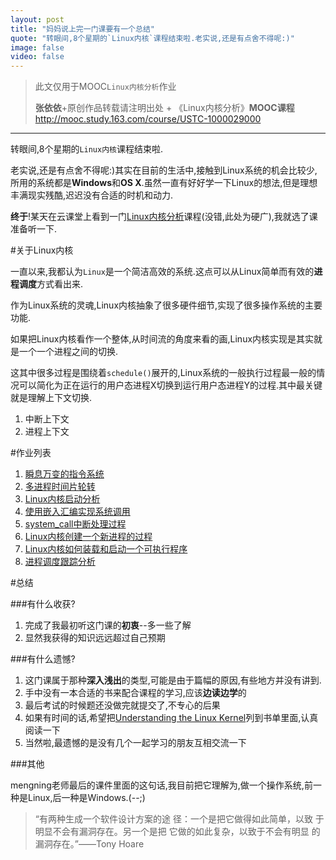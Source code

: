 ```yaml
---
layout: post
title: "妈妈说上完一门课要有一个总结"
quote: "转眼间,8个星期的`Linux内核`课程结束啦.老实说,还是有点舍不得呢:)"
image: false
video: false
---
```

>此文仅用于MOOC`Linux内核分析`作业
>
>**张依依**+原创作品转载请注明出处 + 《Linux内核分析》**MOOC课程**http://mooc.study.163.com/course/USTC-1000029000


*****

转眼间,8个星期的`Linux内核`课程结束啦.

老实说,还是有点舍不得呢:)其实在目前的生活中,接触到Linux系统的机会比较少,所用的系统都是**Windows**和**OS X**.虽然一直有好好学一下Linux的想法,但是理想丰满现实残酷,迟迟没有合适的时机和动力.

**终于**!某天在云课堂上看到一门[Linux内核分析](http://mooc.study.163.com/course/USTC-1000029000)课程(没错,此处为硬广),我就选了课准备听一下.

#关于Linux内核

一直以来,我都认为`Linux`是一个简洁高效的系统.这点可以从Linux简单而有效的**进程调度**方式看出来.

作为Linux系统的灵魂,Linux内核抽象了很多硬件细节,实现了很多操作系统的主要功能.

如果把Linux内核看作一个整体,从时间流的角度来看的画,Linux内核实现是其实就是一个一个进程之间的切换.

这其中很多过程是围绕着`schedule()`展开的,Linux系统的一般执行过程最一般的情况可以简化为正在运行的用户态进程X切换到运行用户态进程Y的过程.其中最关键就是理解上下文切换.

1. 中断上下文
2. 进程上下文

#作业列表

1. [瞬息万变的指令系统](http://uglyyouth.com/blog/instruction-system/)
2. [多进程时间片轮转](http://uglyyouth.com/blog/mykernel/)
3. [Linux内核启动分析](http://uglyyouth.com/blog/linuxInit/)
4. [使用嵌入汇编实现系统调用](http://uglyyouth.com/blog/syscall/)
5. [system_call中断处理过程](http://uglyyouth.com/blog/syscalltwo/)
6. [Linux内核创建一个新进程的过程](http://uglyyouth.com/blog/forksomething/)
7. [Linux内核如何装载和启动一个可执行程序](http://uglyyouth.com/blog/sysexecve/)
8. [进程调度跟踪分析](http://uglyyouth.com/blog/process/)


#总结

###有什么收获?

1. 完成了我最初听这门课的**初衷**--多一些了解
2. 显然我获得的知识远远超过自己预期

###有什么遗憾?

1. 这门课属于那种**深入浅出**的类型,可能是由于篇幅的原因,有些地方并没有讲到.
2. 手中没有一本合适的书来配合课程的学习,应该**边读边学**的
3. 最后考试的时候题还没做完就提交了,不专心的后果
4. 如果有时间的话,希望把[Understanding the Linux Kernel](http://www.amazon.com/Understanding-Linux-Kernel-Third-Edition/dp/0596005652)列到书单里面,认真阅读一下
5. 当然啦,最遗憾的是没有几个一起学习的朋友互相交流一下

###其他

mengning老师最后的课件里面的这句话,我目前把它理解为,做一个操作系统,前一种是Linux,后一种是Windows.(--;)

>“有两种生成一个软件设计方案的途
径：一个是把它做得如此简单，以致
于明显不会有漏洞存在。另一个是把
它做的如此复杂，以致于不会有明显
的漏洞存在。”——Tony Hoare


